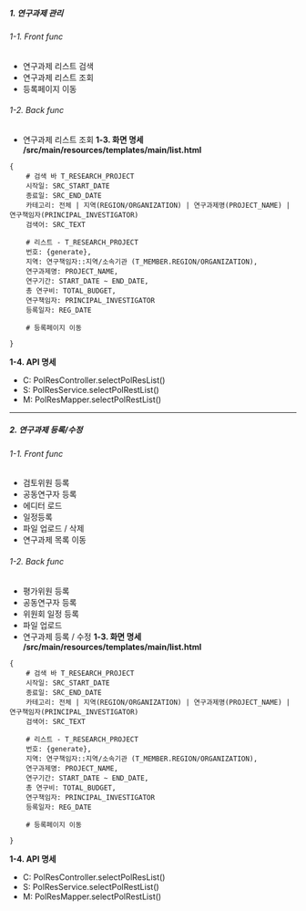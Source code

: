 ##### 1. 연구과제 관리
###### 1-1. Front func
- 연구과제 리스트 검색
- 연구과제 리스트 조회
- 등록페이지 이동
###### 1-2.  Back func
- 연구과제 리스트 조회
**1-3. 화면 명세**
**/src/main/resources/templates/main/list.html**
```
{
	# 검색 바 T_RESEARCH_PROJECT
	시작일: SRC_START_DATE
	종료일: SRC_END_DATE
	카테고리: 전체 | 지역(REGION/ORGANIZATION) | 연구과제명(PROJECT_NAME) | 연구책임자(PRINCIPAL_INVESTIGATOR)
	검색어: SRC_TEXT

	# 리스트 - T_RESEARCH_PROJECT
	번호: {generate},
	지역: 연구책임자::지역/소속기관 (T_MEMBER.REGION/ORGANIZATION),
	연구과제명: PROJECT_NAME,
	연구기간: START_DATE ~ END_DATE,
	총 연구비: TOTAL_BUDGET,
	연구책임자: PRINCIPAL_INVESTIGATOR
	등록일자: REG_DATE

	# 등록페이지 이동
	
}
```
**1-4. API 명세**
- C: PolResController.selectPolResList()
- S: PolResService.selectPolRestList()
- M: PolResMapper.selectPolRestList()

---
##### 2. 연구과제 등록/수정
###### 1-1. Front func
- 검토위원 등록
- 공동연구자 등록
- 에디터 로드
- 일정등록
- 파일 업로드 / 삭제
- 연구과제 목록 이동
###### 1-2.  Back func
- 평가위원 등록
- 공동연구자 등록
- 위원회 일정 등록
- 파일 업로드
- 연구과제 등록 / 수정
**1-3. 화면 명세**
**/src/main/resources/templates/main/list.html**
```
{
	# 검색 바 T_RESEARCH_PROJECT
	시작일: SRC_START_DATE
	종료일: SRC_END_DATE
	카테고리: 전체 | 지역(REGION/ORGANIZATION) | 연구과제명(PROJECT_NAME) | 연구책임자(PRINCIPAL_INVESTIGATOR)
	검색어: SRC_TEXT

	# 리스트 - T_RESEARCH_PROJECT
	번호: {generate},
	지역: 연구책임자::지역/소속기관 (T_MEMBER.REGION/ORGANIZATION),
	연구과제명: PROJECT_NAME,
	연구기간: START_DATE ~ END_DATE,
	총 연구비: TOTAL_BUDGET,
	연구책임자: PRINCIPAL_INVESTIGATOR
	등록일자: REG_DATE

	# 등록페이지 이동
	
}
```
**1-4. API 명세**
- C: PolResController.selectPolResList()
- S: PolResService.selectPolRestList()
- M: PolResMapper.selectPolRestList()
